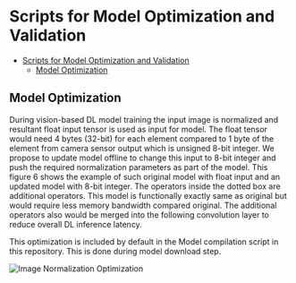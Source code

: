 # Scripts for Model Optimization and Validation

- [Scripts for Model Optimization and Validation](#scripts-for-model-optimization-and-validation)
  - [Model Optimization](#model-optimization)

## Model Optimization

During vision-based DL model training the input image is normalized and resultant float input tensor is used as input for model. The float tensor would need 4 bytes (32-bit) for each element compared to 1 byte of the element from camera sensor output which is unsigned 8-bit integer.  We propose to update model offline to change this input to 8-bit integer and push the required normalization parameters as part of the model. This figure 6 shows the example of such original model with float input and an updated model with 8-bit integer. The operators inside the dotted box are additional operators. This model is functionally exactly same as original but would require less memory bandwidth compared original. The additional operators also would be merged into the following convolution layer to reduce overall DL inference latency.  

This optimization is included by default in the Model compilation script in this repository. This is done during model download step.

![Image Normalization Optimization](../docs/tidl_model_opt.png)

